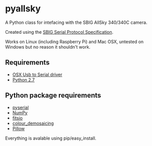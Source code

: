 pyallsky
========

A Python class for intefacing with the SBIG AllSky 340/340C camera.

Created using the [SBIG Serial Protocol Specification](ftp://sbig.com/pub/devsw/SG4_AllSky-340_SerialSpec.pdf).

Works on Linux (including Raspberry Pi) and Mac OSX, untested on Windows but no reason it shouldn't work.

Requirements
------------
* [OSX Usb to Serial driver](http://plugable.com/drivers/prolific/)
* [Python 2.7](http://python.org)

Python package requirements
-------------------
* [pyserial](http://pyserial.sourceforge.net/)
* [NumPy](http://www.numpy.org/)
* [fitsio](https://pypi.python.org/pypi/fitsio/)
* [colour_demosaicing](https://pypi.python.org/pypi/colour-demosaicing)
* [Pillow](http://python-pillow.org/)

Everything is avalable using pip/easy_install.
